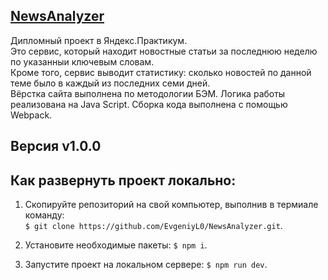 ## [NewsAnalyzer](https://evgeniyl0.github.io/NewsAnalyzer/)  
Дипломный проект в Яндекс.Практикум.  
Это сервис, который находит новостные статьи за последнюю неделю по указанныи ключевым словам.  
Кроме того, сервис выводит статистику: сколько новостей по данной теме было в каждый из последних семи дней.  
Вёрстка сайта выполнена по методологии БЭМ. Логика работы реализована на Java Script. Сборка кода выполнена с помощью Webpack.
  
## Версия v1.0.0  
  
## Как развернуть проект локально:  
1. Скопируйте репозиторий на свой компьютер, выполнив в термиале команду:  
`$ git clone https://github.com/EvgeniyL0/NewsAnalyzer.git`.  
  
2. Установите необходимые пакеты: `$ npm i`.  
  
3. Запустите проект на локальном сервере: `$ npm run dev`.